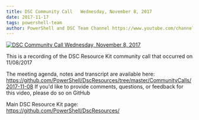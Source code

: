 ```yaml
---
title: DSC Community Call   Wednesday, November 8, 2017
date: 2017-11-17
tags: powershell-team
author: PowerShell and DSC Team Channel https://www.youtube.com/channel/UCMhQH-yJlr4_XHkwNunfMog
---
```


[![DSC Community Call   Wednesday, November 8, 2017](https://i3.ytimg.com/vi/2_iyUo6bvvE/hqdefault.jpg "DSC Community Call   Wednesday, November 8, 2017")](https://www.youtube.com/watch?v=2_iyUo6bvvE)

This is a recording of the DSC Resource Kit community call that occurred on 11/08/2017

The meeting agenda, notes and transcript are available here: https://github.com/PowerShell/DscResources/tree/master/CommunityCalls/2017-11-08
If you'd like to provide comments, questions, or feedback for this video, please do so on GitHub

Main DSC Resource Kit page: https://github.com/PowerShell/DscResources/
